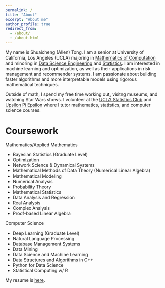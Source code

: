 ```yaml
---
permalink: /
title: "About"
excerpt: "About me"
author_profile: true
redirect_from: 
  - /about/
  - /about.html
---
```


My name is Shuaicheng (Allen) Tong. I am a senior at University of California, Los Angeles (UCLA) majoring in [Mathematics of Computation](https://ww3.math.ucla.edu/) and minoring in [Data Science Engineering](https://www.seasoasa.ucla.edu/datasci/) and [Statistics](http://statistics.ucla.edu/). I am interested in machine learning and optimization, as well as their applications in risk management and recommender systems. I am passionate about building faster algorithms and more interpretable models using rigorous mathematical techniques.

Outside of math, I spend my free time working out, visitng museums, and watching Star Wars shows. I volunteer at the [UCLA Statistics Club](http://statistics.ucla.edu/groups/statistics-club-at-ucla/) and [Upsilon Pi Epsilon](https://upe.seas.ucla.edu/tutoring/) where I tutor mathematics, statistics, and computer science courses.

Coursework
======
Mathematics/Applied Mathematics
* Bayesian Statistics (Graduate Level)
* Optimization
* Network Science & Dynamical Systems
* Mathematical Methods of Data Theory (Numerical Linear Algebra)
* Mathematical Modeling
* Numerical Analysis
* Probability Theory
* Mathematical Statistics
* Data Analysis and Regression
* Real Analysis
* Complex Analysis
* Proof-based Linear Algebra

Computer Science
* Deep Learning (Graduate Level)
* Natural Language Processing
* Database Management Systems
* Data Mining
* Data Science and Machine Learning
* Data Structures and Algorithms in C++
* Python for Data Science
* Statistical Computing w/ R




My resume is [here](files/Allen_Tong_resume_latex.pdf).